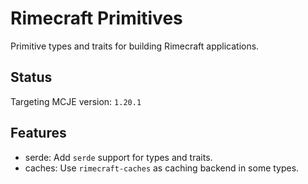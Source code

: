 # Rimecraft Primitives

Primitive types and traits for building Rimecraft applications.

## Status

Targeting MCJE version: `1.20.1`

## Features

- serde: Add `serde` support for types and traits.
- caches: Use `rimecraft-caches` as caching backend in some types.

